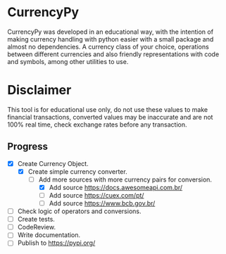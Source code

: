 # CurrencyPy
CurrencyPy was developed in an educational way, with the intention of making currency handling with python easier with a small package and almost no dependencies. A currency class of your choice, operations between different currencies and also friendly representations with code and symbols, among other utilities to use.

# Disclaimer
This tool is for educational use only, do not use these values to make financial transactions, converted values may be inaccurate and are not 100% real time, check exchange rates before any transaction.

## Progress
- [x] Create Currency Object.
  - [x] Create simple currency converter.
    - [ ] Add more sources with more currency pairs for conversion.
      - [x] Add source https://docs.awesomeapi.com.br/ 
      - [ ] Add source https://cuex.com/pt/
      - [ ] Add source https://www.bcb.gov.br/
- [ ] Check logic of operators and conversions.
- [ ] Create tests.
- [ ] CodeReview.
- [ ] Write documentation.
- [ ] Publish to https://pypi.org/
